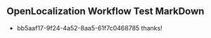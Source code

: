 ## OpenLocalization Workflow Test MarkDown
* bb5aaf17-9f24-4a52-8aa5-61f7c0468785 thanks!

<!--HONumber=Jul16_HO5-->


